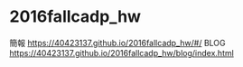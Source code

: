 # 2016fallcadp_hw
簡報 https://40423137.github.io/2016fallcadp_hw/#/
BLOG https://40423137.github.io/2016fallcadp_hw/blog/index.html
